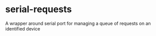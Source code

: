# serial-requests
A wrapper around serial port for managing a queue of requests on an identified device
